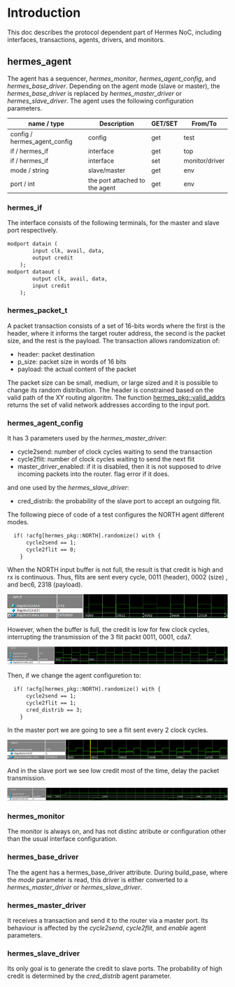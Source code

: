 
# Introduction

This doc describes the protocol dependent part of Hermes NoC, including interfaces, transactions, agents, drivers, and monitors. 

## hermes_agent

The agent has a sequencer, *hermes_monitor*, *hermes_agent_config*, and *hermes_base_driver*.  Depending on the agent mode (slave or master), 
the *hermes_base_driver* is replaced by  *hermes_master_driver* or *hermes_slave_driver*.  The agent uses the following configuration parameters.

| name / type                  | Description                    | GET/SET | From/To        | 
| ---                          | ---                            | ---     | ---            |
| config / hermes_agent_config | config                         | get     | test           |
| if / hermes_if               | interface                      | get     | top            |
| if / hermes_if               | interface                      | set     | monitor/driver |
| mode / string                | slave/master                   | get     | env            |
| port / int                   | the port attached to the agent | get     | env            |


### hermes_if

The interface consists of the following terminals, for the master and slave port respectively. 

    modport datain (
            input clk, avail, data,
            output credit
        );
    modport dataout (
            output clk, avail, data,
            input credit
        );


### hermes_packet_t

A packet transaction consists of a set of 16-bits words where the first is the header, where it informs the target router address, the second is the packet size, and the rest is the payload. The transaction allows randomization of:

- header: packet destination
- p_size: packet size in words of 16 bits
- payload: the actual content of the packet

The packet size can be small, medium, or large sized and  it is possible to change its random distribution.
The header is constrained based on the valid path of the XY routing algoritm. The function [hermes_pkg::valid_addrs](../src/hermes_typedefs.sv) returns the set of valid network addresses according to the input port. 


### hermes_agent_config

It has 3 parameters used by the *hermes_master_driver*:

- cycle2send: number of clock cycles waiting to send the transaction
- cycle2flit: number of clock cycles waiting to send the next flit
- master_driver_enabled: if it is disabled, then it is not supposed to drive incoming packets into the router. flag error if it does.

and one used by the *hermes_slave_driver*:

- cred_distrib: the probability of the slave port to accept an outgoing flit. 

The following piece of code of a test configures the NORTH agent different modes. 

```
  if( !acfg[hermes_pkg::NORTH].randomize() with { 
      cycle2send == 1;
      cycle2flit == 0;
    }
```

When the NORTH input buffer is not full, the result is that credit is high and rx is continuous. Thus, flits are sent every cycle, 0011 (header), 0002 (size) , and bec6, 2318 (payload). 

![buffer not full](master_buffer_not_full.png)

However, when the buffer is full, the credit is low for few clock cycles, interrupting the transmission of the 3 flit packt 0011, 0001, cda7.

![buffer full](master_buffer_full.png)

Then, if we change the agent configuretion to:

```
  if( !acfg[hermes_pkg::NORTH].randomize() with { 
      cycle2send == 1;
      cycle2flit == 1;
      cred_distrib == 3;
    }
```

In the master port we are going to see a flit sent every 2 clock cycles.

![cycles2flit](master_cycles2flit.png)

And in the slave port we see low credit most of the time, delay the packet transmission.

![low credit](slave_low_credit.png)

### hermes_monitor

The monitor is always on, and has not distinc atribute or configuration other than the usual interface configuration.

### hermes_base_driver

The the agent has a hermes_base_driver attribute. During build_pase, where the *mode* parameter is read, this driver is either converted to a *hermes_master_driver* or *hermes_slave_driver*.

### hermes_master_driver

It receives a transaction and send it to the router via a master port. Its behaviour is affected by the *cycle2send*, *cycle2flit*, and *enable* agent parameters.

### hermes_slave_driver

Its only goal is to generate the credit to slave ports. The probability of high credit is determined by the *cred_distrib* agent parameter.